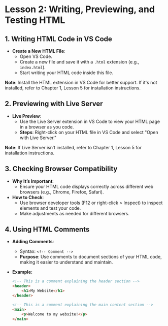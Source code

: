 # **Lesson 2: Writing, Previewing, and Testing HTML**

## **1. Writing HTML Code in VS Code**

-   **Create a New HTML File**:
    -   Open VS Code.
    -   Create a new file and save it with a `.html` extension (e.g., `index.html`).
    -   Start writing your HTML code inside this file.
   
**Note**: Install the HTML extension in VS Code for better support. If it's not installed, refer to Chapter 1, Lesson 5 for installation instructions.

## **2. Previewing with Live Server**

-   **Live Preview**:
    -   Use the Live Server extension in VS Code to view your HTML page in a browser as you code.
    -   **Steps**: Right-click on your HTML file in VS Code and select "Open with Live Server."

**Note**: If Live Server isn’t installed, refer to Chapter 1, Lesson 5 for installation instructions.

## **3. Checking Browser Compatibility**

-   **Why It’s Important**:
    -   Ensure your HTML code displays correctly across different web browsers (e.g., Chrome, Firefox, Safari).
-   **How to Check**:
    -   Use browser developer tools (F12 or right-click > Inspect) to inspect elements and test your code.
    -   Make adjustments as needed for different browsers.

## **4. Using HTML Comments**

-   **Adding Comments**:
    -   Syntax: `<!-- Comment -->`
    -   **Purpose**: Use comments to document sections of your HTML code, making it easier to understand and maintain.

-	**Example:**
	```html
	<!-- This is a comment explaining the header section -->
	<header>
	    <h1>My Website</h1>
	</header>

	<!-- This is a comment explaining the main content section -->
	<main>
	    <p>Welcome to my website!</p>
	</main>
	```
<!--stackedit_data:
eyJoaXN0b3J5IjpbODYyMjYzOTk1LDIxMTU4ODk2NzYsLTIwOD
g3NDY2MTJdfQ==
-->